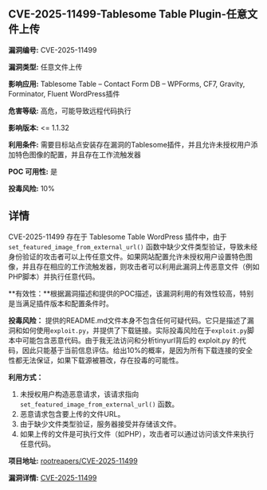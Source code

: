 ## CVE-2025-11499-Tablesome Table Plugin-任意文件上传

**漏洞编号:** CVE-2025-11499

**漏洞类型:** 任意文件上传

**影响应用:** Tablesome Table – Contact Form DB – WPForms, CF7, Gravity, Forminator, Fluent WordPress插件

**危害等级:** 高危，可能导致远程代码执行

**影响版本:** <= 1.1.32

**利用条件:** 需要目标站点安装存在漏洞的Tablesome插件，并且允许未授权用户添加特色图像的配置，并且存在工作流触发器

**POC 可用性:** 是

**投毒风险:** 10%

## 详情

CVE-2025-11499 存在于 Tablesome Table WordPress 插件中，由于 `set_featured_image_from_external_url()` 函数中缺少文件类型验证，导致未经身份验证的攻击者可以上传任意文件。如果网站配置允许未授权用户设置特色图像，并且存在相应的工作流触发器，则攻击者可以利用此漏洞上传恶意文件（例如PHP脚本）并执行任意代码。

**有效性：**根据漏洞描述和提供的POC描述，该漏洞利用的有效性较高，特别是当满足插件版本和配置条件时。

**投毒风险：**
提供的README.md文件本身不包含任何可疑代码。它只是描述了漏洞和如何使用`exploit.py`，并提供了下载链接。实际投毒风险在于`exploit.py`脚本中可能包含恶意代码。由于我无法访问和分析tinyurl背后的 exploit.py 的代码，因此只能基于当前信息评估。给出10%的概率，是因为所有下载连接的安全性都无法保证，如果下载源被篡改，存在投毒的可能性。

**利用方式：**
1.  未授权用户构造恶意请求，该请求指向 `set_featured_image_from_external_url()` 函数。
2.  恶意请求包含要上传的文件URL。
3.  由于缺少文件类型验证，服务器接受并存储该文件。
4.  如果上传的文件是可执行文件（如PHP），攻击者可以通过访问该文件来执行任意代码。

**项目地址:** [rootreapers/CVE-2025-11499](https://github.com/rootreapers/CVE-2025-11499)

**漏洞详情:** [CVE-2025-11499](https://nvd.nist.gov/vuln/detail/CVE-2025-11499)